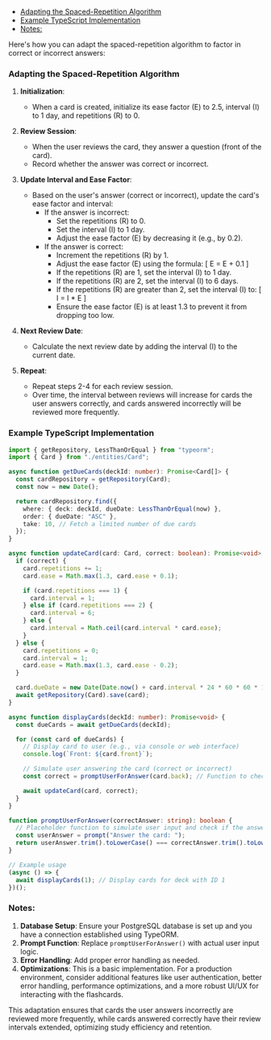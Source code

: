 - [Adapting the Spaced-Repetition Algorithm](#adapting-the-spaced-repetition-algorithm)
- [Example TypeScript Implementation](#example-typescript-implementation)
- [Notes:](#notes)

Here's how you can adapt the spaced-repetition algorithm to factor in correct or incorrect answers:

### Adapting the Spaced-Repetition Algorithm

1. **Initialization**:

   - When a card is created, initialize its ease factor (E) to 2.5, interval (I) to 1 day, and repetitions (R) to 0.

2. **Review Session**:

   - When the user reviews the card, they answer a question (front of the card).
   - Record whether the answer was correct or incorrect.

3. **Update Interval and Ease Factor**:

   - Based on the user's answer (correct or incorrect), update the card's ease factor and interval:
     - If the answer is incorrect:
       - Set the repetitions (R) to 0.
       - Set the interval (I) to 1 day.
       - Adjust the ease factor (E) by decreasing it (e.g., by 0.2).
     - If the answer is correct:
       - Increment the repetitions (R) by 1.
       - Adjust the ease factor (E) using the formula:
         \[
         E = E + 0.1
         \]
       - If the repetitions (R) are 1, set the interval (I) to 1 day.
       - If the repetitions (R) are 2, set the interval (I) to 6 days.
       - If the repetitions (R) are greater than 2, set the interval (I) to:
         \[
         I = I * E
         \]
       - Ensure the ease factor (E) is at least 1.3 to prevent it from dropping too low.

4. **Next Review Date**:

   - Calculate the next review date by adding the interval (I) to the current date.

5. **Repeat**:
   - Repeat steps 2-4 for each review session.
   - Over time, the interval between reviews will increase for cards the user answers correctly, and cards answered incorrectly will be reviewed more frequently.

### Example TypeScript Implementation

```typescript
import { getRepository, LessThanOrEqual } from "typeorm";
import { Card } from "./entities/Card";

async function getDueCards(deckId: number): Promise<Card[]> {
  const cardRepository = getRepository(Card);
  const now = new Date();

  return cardRepository.find({
    where: { deck: deckId, dueDate: LessThanOrEqual(now) },
    order: { dueDate: "ASC" },
    take: 10, // Fetch a limited number of due cards
  });
}

async function updateCard(card: Card, correct: boolean): Promise<void> {
  if (correct) {
    card.repetitions += 1;
    card.ease = Math.max(1.3, card.ease + 0.1);

    if (card.repetitions === 1) {
      card.interval = 1;
    } else if (card.repetitions === 2) {
      card.interval = 6;
    } else {
      card.interval = Math.ceil(card.interval * card.ease);
    }
  } else {
    card.repetitions = 0;
    card.interval = 1;
    card.ease = Math.max(1.3, card.ease - 0.2);
  }

  card.dueDate = new Date(Date.now() + card.interval * 24 * 60 * 60 * 1000);
  await getRepository(Card).save(card);
}

async function displayCards(deckId: number): Promise<void> {
  const dueCards = await getDueCards(deckId);

  for (const card of dueCards) {
    // Display card to user (e.g., via console or web interface)
    console.log(`Front: ${card.front}`);

    // Simulate user answering the card (correct or incorrect)
    const correct = promptUserForAnswer(card.back); // Function to check if the user's answer is correct

    await updateCard(card, correct);
  }
}

function promptUserForAnswer(correctAnswer: string): boolean {
  // Placeholder function to simulate user input and check if the answer is correct
  const userAnswer = prompt("Answer the card: ");
  return userAnswer.trim().toLowerCase() === correctAnswer.trim().toLowerCase();
}

// Example usage
(async () => {
  await displayCards(1); // Display cards for deck with ID 1
})();
```

### Notes:

1. **Database Setup**: Ensure your PostgreSQL database is set up and you have a connection established using TypeORM.
2. **Prompt Function**: Replace `promptUserForAnswer()` with actual user input logic.
3. **Error Handling**: Add proper error handling as needed.
4. **Optimizations**: This is a basic implementation. For a production environment, consider additional features like user authentication, better error handling, performance optimizations, and a more robust UI/UX for interacting with the flashcards.

This adaptation ensures that cards the user answers incorrectly are reviewed more frequently, while cards answered correctly have their review intervals extended, optimizing study efficiency and retention.
